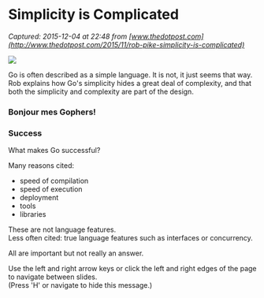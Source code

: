 # Simplicity is Complicated

_Captured: 2015-12-04 at 22:48 from [www.thedotpost.com](http://www.thedotpost.com/2015/11/rob-pike-simplicity-is-complicated)_

![](https://farm1.staticflickr.com/710/22973772255_7a3955c621_k_d.jpg)

Go is often described as a simple language. It is not, it just seems that way. Rob explains how Go's simplicity hides a great deal of complexity, and that both the simplicity and complexity are part of the design.

### Bonjour mes Gophers!

### Success

What makes Go successful?

Many reasons cited:

  * speed of compilation
  * speed of execution
  * deployment
  * tools
  * libraries

These are not language features.   
Less often cited: true language features such as interfaces or concurrency.

All are important but not really an answer.

Use the left and right arrow keys or click the left and right edges of the page to navigate between slides.  
(Press 'H' or navigate to hide this message.)
